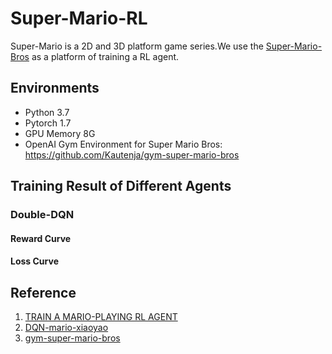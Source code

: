 # Super-Mario-RL
Super-Mario is a 2D and 3D platform game series.We use the [Super-Mario-Bros](https://github.com/Kautenja/gym-super-mario-bros) as a platform of training a RL agent.
## Environments
- Python 3.7
- Pytorch 1.7
- GPU Memory 8G
- OpenAI Gym Environment for Super Mario Bros: https://github.com/Kautenja/gym-super-mario-bros

## Training Result of Different Agents

### Double-DQN
#### Reward Curve


#### Loss Curve


## Reference
1. [TRAIN A MARIO-PLAYING RL AGENT](https://pytorch.org/tutorials/intermediate/mario_rl_tutorial.html)
2. [DQN-mario-xiaoyao](https://github.com/likemango/DQN-mario-xiaoyao)
3. [gym-super-mario-bros](https://github.com/Kautenja/gym-super-mario-bros)
